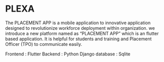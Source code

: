 # PLEXA
 The PLACEMENT APP  is a mobile application to innovative application designed to revolutionize workforce deployment within organization. we introduce  a new platform named as “PLACEMENT APP” which is an flutter based application. It is helpful for students and training and Placement Officer (TPO) to communicate easily.


 Frontend : Flutter
 Backend  : Python Django
 database : Sqlite
